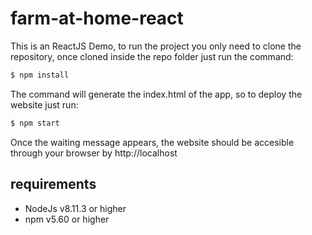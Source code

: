 # farm-at-home-react

This is an ReactJS Demo, to run the project you only need to clone the repository, once cloned inside the repo folder just run the command:

```javascript
$ npm install
```
The command will generate the index.html of the app, so to deploy the website just run:

```javascript
$ npm start
```

Once the waiting message appears, the website should be accesible through your browser by http://localhost

## requirements
* NodeJs v8.11.3 or higher
* npm v5.60 or higher
